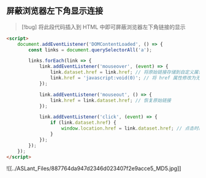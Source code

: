 ## 屏蔽浏览器左下角显示连接

> [!bug] 将此段代码插入到 HTML 中即可屏蔽浏览器左下角链接的显示

```html
<script>
    document.addEventListener('DOMContentLoaded', () => {
        const links = document.querySelectorAll('a');

        links.forEach(link => {
            link.addEventListener('mouseover', (event) => {
                link.dataset.href = link.href; // 将原始链接存储到自定义属性
                link.href = 'javascript:void(0)'; // 将 href 属性修改为无效链接
            });

            link.addEventListener('mouseout', () => {
                link.href = link.dataset.href; // 恢复原始链接
            });

            link.addEventListener('click', (event) => {
                if (link.dataset.href) {
                    window.location.href = link.dataset.href; // 点击时跳转到原始链接
                }
            });
        });
    });
</script>
```

![[../ASLant_Files/887764da947d2346d023407f2e9acce5_MD5.jpg]]
